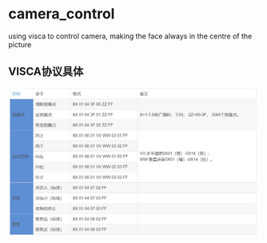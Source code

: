 # camera_control
using visca to control camera, making the face always in the centre of the picture
## VISCA协议具体
![图片](img\visca.png)